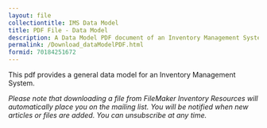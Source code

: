 ```yaml
---
layout: file
collectiontitle: IMS Data Model
title: PDF File - Data Model
description: A Data Model PDF document of an Inventory Management System (IMS).
permalink: /Download_dataModelPDF.html
formid: 70184251672
---
```

This pdf provides a general data model for an Inventory Management System.

*Please note that downloading a file from FileMaker Inventory Resources will automatically place you on the mailing list.  You will be notified when new articles or files are added.  You can unsubscribe at any time.*
